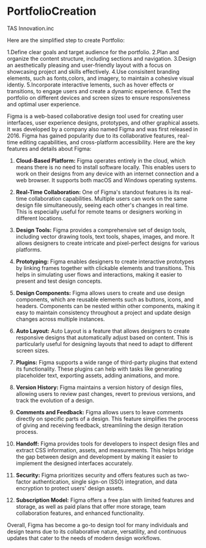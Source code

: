 # PortfolioCreation

TAS Innovation.inc

Here are the simplified step to create Portfolio:

1.Define clear goals and target audience for the portfolio.
2.Plan and organize the content structure, including sections and navigation.
3.Design an aesthetically pleasing and user-friendly layout with a focus on showcasing project and skills effectively.
4.Use consisitent branding elements, such as fonts,colors, and imagery, to maintain a cohesive visual identiy.
5.Incorporate interactive lements, such as hover effects or transitions, to engage users and create a dynamic experience.
6.Test the portfolio on different devices and screen sizes to ensure responsiveness and optimal user experience.

Figma is a web-based collaborative design tool used for creating user interfaces, user experience designs, prototypes, and other graphical assets. It was developed by a company also named Figma and was first released in 2016. Figma has gained popularity due to its collaborative features, real-time editing capabilities, and cross-platform accessibility. Here are the key features and details about Figma:

1. **Cloud-Based Platform:** Figma operates entirely in the cloud, which means there is no need to install software locally. This enables users to work on their designs from any device with an internet connection and a web browser. It supports both macOS and Windows operating systems.

2. **Real-Time Collaboration:** One of Figma's standout features is its real-time collaboration capabilities. Multiple users can work on the same design file simultaneously, seeing each other's changes in real time. This is especially useful for remote teams or designers working in different locations.

3. **Design Tools:** Figma provides a comprehensive set of design tools, including vector drawing tools, text tools, shapes, images, and more. It allows designers to create intricate and pixel-perfect designs for various platforms.

4. **Prototyping:** Figma enables designers to create interactive prototypes by linking frames together with clickable elements and transitions. This helps in simulating user flows and interactions, making it easier to present and test design concepts.

5. **Design Components:** Figma allows users to create and use design components, which are reusable elements such as buttons, icons, and headers. Components can be nested within other components, making it easy to maintain consistency throughout a project and update design changes across multiple instances.

6. **Auto Layout:** Auto Layout is a feature that allows designers to create responsive designs that automatically adjust based on content. This is particularly useful for designing layouts that need to adapt to different screen sizes.

7. **Plugins:** Figma supports a wide range of third-party plugins that extend its functionality. These plugins can help with tasks like generating placeholder text, exporting assets, adding animations, and more.

8. **Version History:** Figma maintains a version history of design files, allowing users to review past changes, revert to previous versions, and track the evolution of a design.

9. **Comments and Feedback:** Figma allows users to leave comments directly on specific parts of a design. This feature simplifies the process of giving and receiving feedback, streamlining the design iteration process.

10. **Handoff:** Figma provides tools for developers to inspect design files and extract CSS information, assets, and measurements. This helps bridge the gap between design and development by making it easier to implement the designed interfaces accurately.

11. **Security:** Figma prioritizes security and offers features such as two-factor authentication, single sign-on (SSO) integration, and data encryption to protect users' design assets.

12. **Subscription Model:** Figma offers a free plan with limited features and storage, as well as paid plans that offer more storage, team collaboration features, and enhanced functionality.

Overall, Figma has become a go-to design tool for many individuals and design teams due to its collaborative nature, versatility, and continuous updates that cater to the needs of modern design workflows.
